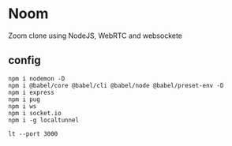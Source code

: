 # Noom

Zoom clone using NodeJS, WebRTC and websockete

## config

```
npm i nodemon -D
npm i @babel/core @babel/cli @babel/node @babel/preset-env -D
npm i express
npm i pug
npm i ws
npm i socket.io
npm i -g localtunnel
```

```
lt --port 3000
```